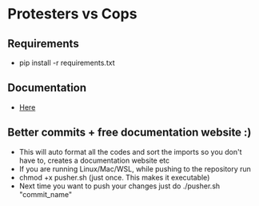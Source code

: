 # Protesters vs Cops

## Requirements
- pip install -r requirements.txt

## Documentation
- [Here](https://subhadityamukherjee.github.io/DMAS-B07/)

## Better commits + free documentation website :)
- This will auto format all the codes and sort the imports so you don't have to, creates a documentation website etc
- If you are running Linux/Mac/WSL, while pushing to the repository run
- chmod +x pusher.sh (just once. This makes it executable)
- Next time you want to push your changes just do ./pusher.sh "commit_name"
